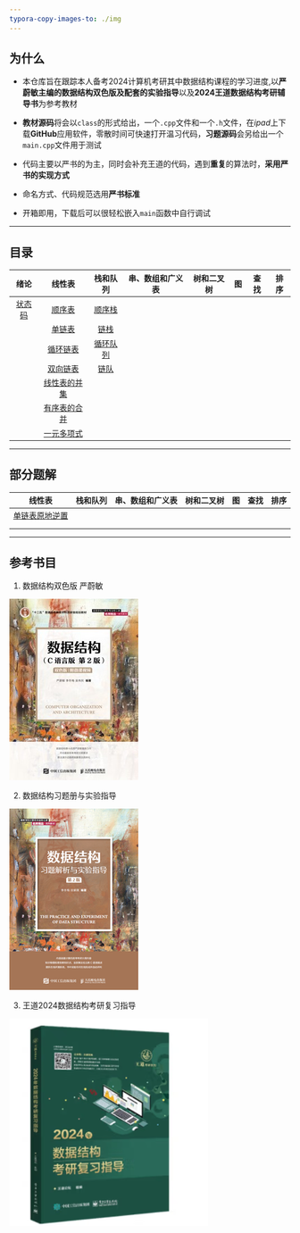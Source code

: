 ```yaml
---
typora-copy-images-to: ./img
---
```


## 为什么

- 本仓库旨在跟踪本人备考2024计算机考研其中数据结构课程的学习进度,以**严蔚敏主编的数据结构双色版及配套的实验指导**以及**2024王道数据结构考研辅导书**为参考教材

- **教材源码**将会以`class`的形式给出，一个`.cpp`文件和一个`.h`文件，在*ipad*上下载**GitHub**应用软件，零散时间可快速打开温习代码，**习题源码**会另给出一个`main.cpp`文件用于测试

- 代码主要以严书的为主，同时会补充王道的代码，遇到**重复**的算法时，**采用严书的实现方式**

- 命名方式、代码规范选用**严书标准**

- 开箱即用，下载后可以很轻松嵌入`main`函数中自行调试

------



## 目录

|                 绪论                 |                            线性表                            |                           栈和队列                           | 串、数组和广义表 | 树和二叉树 |  图  | 查找 | 排序 |
| :----------------------------------: | :----------------------------------------------------------: | :----------------------------------------------------------: | :--------------: | :--------: | :--: | ---- | :--: |
| <a href="Status/Status.h">状态码</a> |   <a href="02-Linear List/TextBook/SqList.cpp">顺序表</a>    | <a href="03-Stack and Queue/TextBook/SqStack.cpp">顺序栈</a> |                  |            |      |      |      |
|                                      |  <a href="02-Linear List/TextBook/LinkList.cpp">单链表</a>   | <a href="03-Stack and Queue/TextBook/LinkStack.cpp">链栈</a> |                  |            |      |      |      |
|                                      | <a href="02-Linear List/TextBook/CLinkList.cpp">循环链表</a> | <a href="03-Stack and Queue/TextBook/SqQueue.cpp">循环队列</a> |                  |            |      |      |      |
|                                      | <a href="02-Linear List/TextBook/DuLinkList.cpp">双向链表</a> | <a href="03-Stack and Queue/TextBook/LinkQueue.cpp">链队</a> |                  |            |      |      |      |
|                                      | <a href="02-Linear List/TextBook/Union.cpp">线性表的并集</a> |                                                              |                  |            |      |      |      |
|                                      | <a href="02-Linear List/TextBook/MergeList.cpp">有序表的合并</a> |                                                              |                  |            |      |      |      |
|                                      | <a href="02-Linear List/TextBook/Polynomial.cpp">一元多项式</a> |                                                              |                  |            |      |      |      |

------



## 部分题解

|                            线性表                            | 栈和队列 | 串、数组和广义表 | 树和二叉树 |  图  | 查找 | 排序 |
| :----------------------------------------------------------: | :------: | :--------------: | :--------: | :--: | :--: | :--: |
| <a href="02-Linear List/Exercise/Inverse.cpp">单链表原地逆置</a> |          |                  |            |      |      |      |
|                                                              |          |                  |            |      |      |      |
|                                                              |          |                  |            |      |      |      |

------



## 参考书目

1. 数据结构双色版 严蔚敏

![数据结构（C语言版）（第2版）](img/2110398aa6025c417e71.jpeg)

2. 数据结构习题册与实验指导

![数据结构习题解析与实验指导](img/2204c1aa113663e88ab9.png)



3. 王道2024数据结构考研复习指导

![image-20230619194511434](img/image-20230619194511434.png)







